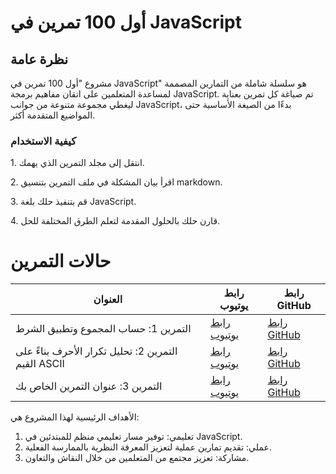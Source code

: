 أول 100 تمرين في JavaScript
===========================

نظرة عامة
---------

مشروع "أول 100 تمرين في JavaScript" هو سلسلة شاملة من التمارين المصممة لمساعدة المتعلمين على اتقان مفاهيم برمجة JavaScript. تم صياغة كل تمرين بعناية ليغطي مجموعة متنوعة من جوانب JavaScript، بدءًا من الصيغة الأساسية حتى المواضيع المتقدمة أكثر.

### كيفية الاستخدام

1\. انتقل إلى مجلد التمرين الذي يهمك.

2\. اقرأ بيان المشكلة في ملف التمرين بتنسيق markdown.

3\. قم بتنفيذ حلك بلغة JavaScript.

4\. قارن حلك بالحلول المقدمة لتعلم الطرق المختلفة للحل.
# حالات التمرين

| العنوان | رابط يوتيوب | رابط GitHub |
|---------|--------------|--------------|
| التمرين 1: حساب المجموع وتطبيق الشرط | [رابط يوتيوب](https://www.youtube.com/watch?v=YOUR_YOUTUBE_VIDEO_ID) | [رابط GitHub](https://kerrasdev.github.io/100-JavaScript-Ar/100/001/indix.html) |
| التمرين 2: تحليل تكرار الأحرف بناءً على القيم ASCII | [رابط يوتيوب](https://www.youtube.com/watch?v=YOUR_YOUTUBE_VIDEO_ID) | [رابط GitHub](https://kerrasdev.github.io/100-JavaScript-Ar/100/002/indix.html) |
| التمرين 3: عنوان التمرين الخاص بك | [رابط يوتيوب](https://www.youtube.com/watch?v=YOUR_YOUTUBE_VIDEO_ID) | [رابط GitHub](https://kerrasdev.github.io/100-JavaScript-Ar/100/003/indix.html) |

الأهداف الرئيسية لهذا المشروع هي:

1.  تعليمي: توفير مسار تعليمي منظم للمبتدئين في JavaScript.
2.  عملي: تقديم تمارين عملية لتعزيز المعرفة النظرية بالممارسة الفعلية.
3.  مشاركة: تعزيز مجتمع من المتعلمين من خلال النقاش والتعاون.
